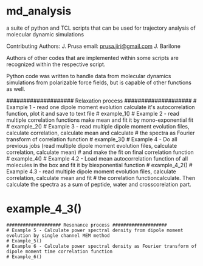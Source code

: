 # md_analysis
a suite of python and TCL scripts that can be used for trajectory analysis of molecular dynamic simulations


Contributing Authors: 
J. Prusa        email: prusa.jiri@gmail.com
J. Barilone

Authors of other codes that are implemented within some scripts are recognized within the respective script.


Python code was written to handle data from molecular dynamics simulations from polarizable force fields, but is capable of other functions as well.

#################### Relaxation process ####################
    # Example 1 - read one dipole moment evolution calculate it's autocorrelation function, plot it and save to text file
    # example_1()
    # Example 2 - read multiple correlation functions make mean and fit it by mono-exponential fit
    # example_2()
    # Example 3 - read multiple dipole moment evolution files, calculate correlation, calculate mean and calculate
    # the spectra as Fourier transform of correlation function
    # example_3()
    # Example 4 - Do all previous jobs (read multiple dipole moment evolution files, calculate correlation, calculate mean)
    # and make the fit on final correlation function
    # example_4()
    # Example 4.2 - Load mean autocorrelation function of all molecules in the box and fit it by biexponential function
    # example_4_2()
    # Example 4.3 - read multiple dipole moment evolution files, calculate correlation, calculate mean and fit
    # the correlation functioncalculate. Then calculate the spectra as a sum of peptide, water and crosscorelation part.
   # example_4_3()
    #################### Resonance process ####################
    # Example 5 - Calculate power spectral density from dipole moment evolution by single channel MEM method
    # Example_5()
    # Example 6 - Calculate power spectral density as Fourier transform of dipole moment time correlation function
    # Example_6()
